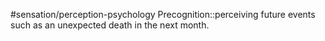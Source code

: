 #sensation/perception-psychology 
Precognition::perceiving future events such as an unexpected death in the next month. 